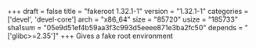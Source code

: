 +++
draft = false
title = "fakeroot 1.32.1-1"
version = "1.32.1-1"
categories = ['devel', 'devel-core']
arch = "x86_64"
size = "85720"
usize = "185733"
sha1sum = "05e9d51ef4b59aa3f3c993d5eeee871e3ba2fc50"
depends = "['glibc>=2.35']"
+++
Gives a fake root environment